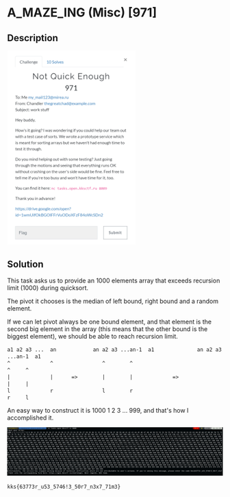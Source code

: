 # A_MAZE_ING (Misc) \[971\]

## __Description__

<img src="chall.png" width="300">

## __Solution__

This task asks us to provide an 1000 elements array that exceeds recursion limit (1000) during quicksort.

The pivot it chooses is the median of left bound, right bound and a random element.

If we can let pivot always be one bound element, and that element is the second big element in the array (this means that the other bound is the biggest element), we should be able to reach recursion limit.

```
a1 a2 a3 ...  an            an a2 a3 ...an-1  a1              an a2 a3 ...an-1  a1
^             ^                ^        ^                                 ^     ^
|             |      =>        |        |             =>                  |     |
l             r                l        r                                 r     l
```
An easy way to construct it is 1000 1 2 3 ... 999, and that's how I accomplished it.

<img src="sol.png">

```
kks{63773r_u53_5746!3_50r7_n3x7_71m3}
```
